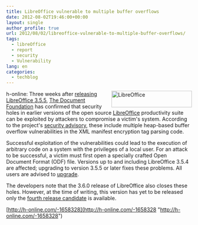 ```yaml
---
title: LibreOffice vulnerable to multiple buffer overflows
date: 2012-08-02T19:46:00+00:00
layout: single
author_profile: true
url: 2012/08/02/libreoffice-vulnerable-to-multiple-buffer-overflows/
tags:
  - libreOffice
  - report
  - security
  - Vulnerability
lang: en
categories: 
  - techblog
---
```

<a href="http://lh3.ggpht.com/-lwgP4mg1MOI/UBrSFrn6MCI/AAAAAAAAGxg/iOJIdr37MZ0/s1600-h/LibreOffice%25255B2%25255D.png" target="_blank"><img title="LibreOffice" border="0" alt="LibreOffice" align="right" src="http://lh3.ggpht.com/-e6Po0aP7wP4/UBrSHVjjxHI/AAAAAAAAGxo/lFPq4TUx1LQ/LibreOffice_thumb.png?imgmax=800" width="218" height="45" /></a>h-online: Three weeks after [releasing LibreOffice 3.5.5](http://www.h-online.com/news/item/LibreOffice-3-5-5-update-improves-stability-1636972.html), [The Document Foundation](http://www.documentfoundation.org/) has confirmed that security holes in earlier versions of the open source [LibreOffice](http://www.libreoffice.org/) productivity suite can be exploited by attackers to compromise a victim's system. According to the project's [security advisory](http://www.libreoffice.org/advisories/CVE-2012-2665/), these include multiple heap-based buffer overflow vulnerabilities in the XML manifest encryption tag parsing code. 

Successful exploitation of the vulnerabilities could lead to the execution of arbitrary code on a system with the privileges of a local user. For an attack to be successful, a victim must first open a specially crafted Open Document Format (ODF) file. Versions up to and including LibreOffice 3.5.4 are affected; upgrading to version 3.5.5 or later fixes these problems. All users are advised to [upgrade](http://www.libreoffice.org/download/). 

The developers note that the 3.6.0 release of LibreOffice also closes these holes. However, at the time of writing, this version has yet to be released only the [fourth release candidate](http://www.h-online.com/news/item/LibreOffice-skips-to-3-6-0-release-candidate-4-1655370.html) is available. 

[http://h-online.com/-1658328](http://h-online.com/-1658328 "http://h-online.com/-1658328")